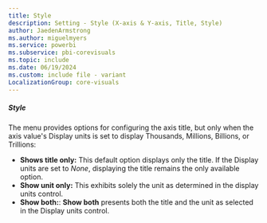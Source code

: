 ```yaml
---
title: Style
description: Setting - Style (X-axis & Y-axis, Title, Style)
author: JaedenArmstrong
ms.author: miguelmyers
ms.service: powerbi
ms.subservice: pbi-corevisuals
ms.topic: include
ms.date: 06/19/2024
ms.custom: include file - variant
LocalizationGroup: core-visuals
---
```

##### Style

The menu provides options for configuring the axis title, but only when the axis value's Display units is set to display Thousands, Millions, Billions, or Trillions:

- **Shows title only:** This default option displays only the title. If the Display units are set to *None*, displaying the title remains the only available option.
- **Show unit only:** This exhibits solely the unit as determined in the display units control.
- **Show both:**: **Show both** presents both the title and the unit as selected in the Display units control.
